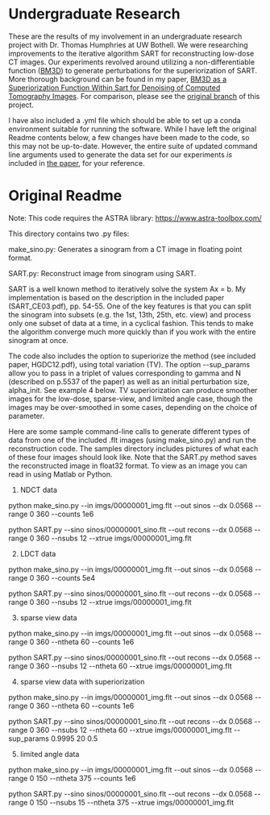 # Undergraduate Research
These are the results of my involvement in an undergraduate research project with Dr. Thomas Humphries at UW Bothell. We were researching improvements to the iterative algorithm SART for reconstructing low-dose CT images. Our experiments revolved around utilizing a non-differentiable function ([BM3D](https://webpages.tuni.fi/foi/GCF-BM3D/BM3D_TIP_2007.pdf)) to generate perturbations for the superiorization of SART. More thorough background can be found in my paper, [BM3D as a Superiorization Function Within Sart for Denoising of Computed Tomography Images](https://github.com/j-henshaw/SART-ASTRA_pnp_BM3D/raw/main/Research_Paper_Final%20v%202.0.pdf). For comparison, please see the [original branch](https://github.com/TDHumphries/SART-ASTRA) of this project.

I have also included a .yml file which should be able to set up a conda environment suitable for running the software. While I have left the original Readme contents below, a few changes have been made to the code, so this may not be up-to-date. However, the entire suite of updated command line arguments used to generate the data set for our experiments *is* included in [the paper](https://github.com/j-henshaw/SART-ASTRA_pnp_BM3D/raw/main/Research_Paper_Final%20v%202.0.pdf), for your reference.

# Original Readme
Note: This code requires the ASTRA library: https://www.astra-toolbox.com/

This directory contains two .py files:

make_sino.py: Generates a sinogram from a CT image in floating point format.

SART.py:      Reconstruct image from sinogram using SART.

SART is a well known method to iteratively solve the system Ax = b. My implementation is based on the description in the included paper (SART_CE03.pdf), pp. 54-55. One of the key features is that you can split the sinogram into subsets (e.g. the 1st, 13th, 25th, etc. view) and process only one subset of data at a time, in a cyclical fashion. This tends to make the algorithm converge much more quickly than if you work with the entire sinogram at once. 

The code also includes the option to superiorize the method (see included paper, HGDC12.pdf), using total variation (TV). The option --sup_params allow you to pass in a triplet of values corresponding to gamma and N (described on p.5537 of the paper) as well as an initial perturbation size, alpha_init. See example 4 below. TV superiorization can produce smoother images for the low-dose, sparse-view, and limited angle case, though the images may be over-smoothed in some cases, depending on the choice of parameter.

Here are some sample command-line calls to generate different types of data from one of the included .flt images (using make_sino.py) and run the reconstruction code. The samples directory includes pictures of what each of these four images should look like. Note that the SART.py method saves the reconstructed image in float32 format. To view as an image you can read in using Matlab or Python.


1) NDCT data

python make_sino.py --in imgs/00000001_img.flt --out sinos --dx 0.0568 --range 0 360 --counts 1e6

python SART.py --sino sinos/00000001_sino.flt --out recons --dx 0.0568 --range 0 360 --nsubs 12 --xtrue imgs/00000001_img.flt

2) LDCT data

python make_sino.py --in imgs/00000001_img.flt --out sinos --dx 0.0568 --range 0 360 --counts 5e4

python SART.py --sino sinos/00000001_sino.flt --out recons --dx 0.0568 --range 0 360 --nsubs 12 --xtrue imgs/00000001_img.flt

3) sparse view data

python make_sino.py --in imgs/00000001_img.flt --out sinos --dx 0.0568 --range 0 360 --ntheta 60 --counts 1e6

python SART.py --sino sinos/00000001_sino.flt --out recons --dx 0.0568 --range 0 360 --nsubs 12 --ntheta 60 --xtrue imgs/00000001_img.flt

4) sparse view data with superiorization

python make_sino.py --in imgs/00000001_img.flt --out sinos --dx 0.0568 --range 0 360 --ntheta 60 --counts 1e6

python SART.py --sino sinos/00000001_sino.flt --out recons --dx 0.0568 --range 0 360 --nsubs 12 --ntheta 60 --xtrue imgs/00000001_img.flt --sup_params 0.9995 20 0.5


5) limited angle data

python make_sino.py --in imgs/00000001_img.flt --out sinos --dx 0.0568 --range 0 150 --ntheta 375 --counts 1e6

python SART.py --sino sinos/00000001_sino.flt --out recons --dx 0.0568 --range 0 150 --nsubs 15 --ntheta 375 --xtrue imgs/00000001_img.flt
